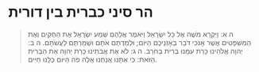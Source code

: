 # הר סיני כברית בין דורית

> ה א: וַיִּקְרָא מֹשֶׁה אֶל כָּל יִשְׂרָאֵל וַיֹּאמֶר אֲלֵהֶם שְׁמַע יִשְׂרָאֵל אֶת הַחֻקִּים וְאֶת הַמִּשְׁפָּטִים אֲשֶׁר אָנֹכִי דֹּבֵר בְּאָזְנֵיכֶם הַיּוֹם; וּלְמַדְתֶּם אֹתָם וּשְׁמַרְתֶּם לַעֲשֹׂתָם.
> ה ב: יְהוָה אֱלֹהֵינוּ כָּרַת עִמָּנוּ בְּרִית בְּחֹרֵב.
> ה ג: לֹא אֶת אֲבֹתֵינוּ כָּרַת יְהוָה אֶת הַבְּרִית הַזֹּאת:  כִּי אִתָּנוּ אֲנַחְנוּ אֵלֶּה פֹה הַיּוֹם כֻּלָּנוּ חַיִּים.
 

